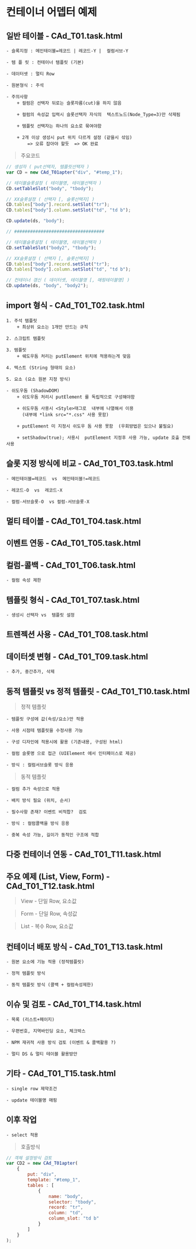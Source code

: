 # 컨테이너 어뎁터 예제

## 일반 테이블 - CAd_T01.task.html
    - 슬록지정 : 메인테이블=레코드 | 레코드-Y |  컬럼서브-Y
    
    - 템 플 릿 : 컨테이너 템플릿 (기본)
    
    - 데이터셋 : 멀티 Row
    
    - 원본형식 : 주석

    - 주의사항 
        + 컬럼은 선택자 뒤로는 슬롯자름(cut)을 하지 않음

        + 컬럼의 속성값 입력시 슬롯선택자 자식의  텍스트노드(Node_Type=3)만 삭제됨

        + 템플릿 선택자는 하나의 요소로 묶여야함

        + 2개 이상 생성시 put 위치 다르게 설정 (같을시 섞임)
            => 오류 잡아야 할듯  => OK 완료
        

> 주요코드
```javascript
// 생성자 ( put선택자, 템플릿선택자 )
var CD = new CAd_T01apter("div", "#temp_1"); 

// 테이블슬롯설정 ( 테이블명, 테이블선택자 )
CD.setTableSlot("body", "tbody");   

// XX슬롯설정 ( 선택자 [, 슬롯선택자] )
CD.tables["body"].record.setSlot("tr");
CD.tables["body"].column.setSlot("td", "td b");

CD.update(ds, "body");

// ##################################

// 테이블슬롯설정 ( 테이블명, 테이블선택자 )
CD.setTableSlot("body2", "tbody");

// XX슬롯설정 ( 선택자 [, 슬롯선택자] )
CD.tables["body"].record.setSlot("tr");
CD.tables["body"].column.setSlot("td", "td b");

// 컨테이너 갱신 ( 데이터셋, 테이블명 [, 매핑테이블명] )
CD.update(ds, "body", "body2");

```

## import 형식 - CAd_T01_T02.task.html
    1. 주석 템플릿
        + 최상위 요소는 1개만 만드는 규칙 

    2. 스크립트 템플릿

    3. 템플릿
        + 쉐도우돔 처리는 putElement 위치에 적용하는게 맞음

    4. 텍스트 (String 형태의 요소)

    5. 요소 (요소 원본 지정 방식)

    - 쉬도우돔 (ShadowDOM)
        + 쉬도우돔 처리시 putElement 를 독립적으로 구성해야함

        + 쉬도우돔 사용시 <Style>태그로  내부에 나열해서 이용 
          (내부에 *link src="*.css" 사용 못함)

        + putElement 미 지정시 쉬도우 돔 사용 못함  (우회방법은 있으나 불필요)

        + setShadow(true); 사용시  putElement 지정후 사용 가능, update 호출 전에 사용

## 슬롯 지정 방식에 비교 - CAd_T01_T03.task.html
    - 메인테이블=레코드  vs  메인테이블!=레코드
    
    - 레코드-O  vs  레코드-X

    - 컬럼-서브슬롯-O  vs 컬럼-서브슬롯-X

## 멀티 테이블 - CAd_T01_T04.task.html

## 이벤트 연동 - CAd_T01_T05.task.html

## 컬럼-콜백  - CAd_T01_T06.task.html
    - 컬럼 속성 제한

## 템플릿 형식 - CAd_T01_T07.task.html
    - 생성시 선택자 vs  템플릿 설정 

## 트렌젝션 사용 - CAd_T01_T08.task.html

## 데이터셋 변형 - CAd_T01_T09.task.html
    - 추가, 중간추가, 삭제

## 동적 템플릿  vs  정적 템플릿 - CAd_T01_T10.task.html
> 정적 템플릿

    - 템플릿 구성에 값(속성/요소)만 적용

    - 사용 시점테 템플릿을 수정사용 가능

    - 구성 디자인에 적용시에 활용 (기존내용, 구성된 html)

    - 컬럼 슬롯명 으로 접근 (UIElement 에서 인터페이스로 제공)

    - 방식 : 컬럼서브슬롯 방식 응용


> 동적 템플릿

    - 컬럼 추가 속성으로 적용

    - 배치 방식 필요 (위치, 순서)

    - 필수사항 존재? 이벤트 비적합?  검토

    - 방식 : 컬럼콜백을 방식 응용

    - 중복 속성 가능, 길이가 동적인 구조에 적합


## 다중 컨테이너 연동 - CAd_T01_T11.task.html

## 주요 예제 (List, View, Form) - CAd_T01_T12.task.html
> View
    - 단일 Row, 요소값

> Form
    - 단일 Row, 속성값

> List 
    - 복수 Row, 요소값

## 컨테이너 배포 방식 - CAd_T01_T13.task.html
    - 원본 요소에 기능 적용 (정적템플릿)
    
    - 정적 템플릿 방식

    - 동적 템플릿 방식 (콜백 + 컬럼속성제한)

## 이슈 및 검토 - CAd_T01_T14.task.html
    - 목록 (리스트+페이지)

    - 우편번호, 지역바인딩 요소, 체크박스

    - NPM 재귀적 사용 방식 검토 (이벤트 & 콜백활용 ?)

    - 멀티 DS & 멀티 테이블 활용방안


## 기타 - CAd_T01_T15.task.html

    - single row 제약조건

    - update 테이블명 매핑

## 이후 작업
    - select 적용

> 호출방식
```javascript
// 객체 설정방식 검토
var CD2 = new CAd_T01apter(
    {
        put: "div",
        template: "#temp_1",
        tables : [
            {
                name: "body",
                selector: "tbody",
                record: "tr",
                column: "td",
                column_slot: "td b"
            }
        ]
    }
); 
```